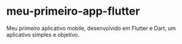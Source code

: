 # meu-primeiro-app-flutter
Meu primeiro aplicativo mobile, desenvolvido em Flutter e Dart, um aplicativo simples e objetivo.
